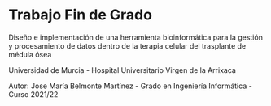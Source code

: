 # Trabajo Fin de Grado

Diseño e implementación de una herramienta bioinformática para la gestión y procesamiento de datos dentro de la terapia celular del trasplante de médula ósea

Universidad de Murcia - Hospital Universitario Virgen de la Arrixaca

Autor: Jose María Belmonte Martínez - Grado en Ingeniería Informática - Curso 2021/22

